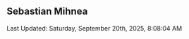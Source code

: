 <h2>Sebastian Mihnea</h2>

<!--RECENT_ACTIVITY:start-->
<!--RECENT_ACTIVITY:end-->
<!--RECENT_ACTIVITY:last_update-->
Last Updated: Saturday, September 20th, 2025, 8:08:04 AM
<!--RECENT_ACTIVITY:last_update_end-->

<!---LOL-STATS-START-HERE--->
<!---LOL-STATS-END-HERE--->
